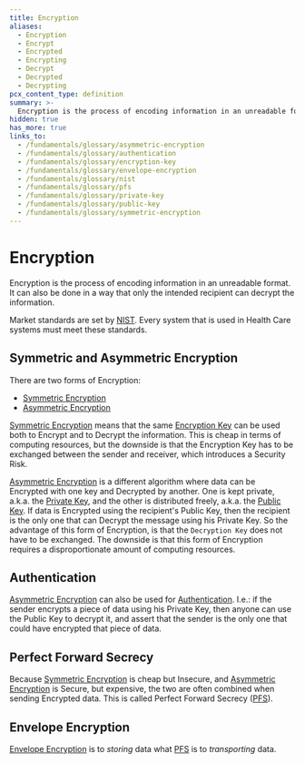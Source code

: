 ```yaml
---
title: Encryption
aliases:
  - Encryption
  - Encrypt
  - Encrypted
  - Encrypting
  - Decrypt
  - Decrypted
  - Decrypting
pcx_content_type: definition
summary: >-
  Encryption is the process of encoding information in an unreadable format. It can also be done in a way that only the intended recipient can decrypt the information.
hidden: true
has_more: true
links_to:
  - /fundamentals/glossary/asymmetric-encryption
  - /fundamentals/glossary/authentication
  - /fundamentals/glossary/encryption-key
  - /fundamentals/glossary/envelope-encryption
  - /fundamentals/glossary/nist
  - /fundamentals/glossary/pfs
  - /fundamentals/glossary/private-key
  - /fundamentals/glossary/public-key
  - /fundamentals/glossary/symmetric-encryption
---
```


# Encryption

Encryption is the process of encoding information in an unreadable format. It can also be done in a way that only the intended recipient can decrypt the information.

Market standards are set by [NIST](/fundamentals/glossary/nist). Every system that is used in Health Care systems must meet these standards.

## Symmetric and Asymmetric Encryption

There are two forms of Encryption:

- [Symmetric Encryption](/fundamentals/glossary/symmetric-encryption)
- [Asymmetric Encryption](/fundamentals/glossary/asymmetric-encryption)

[Symmetric Encryption](/fundamentals/glossary/symmetric-encryption) means that the same [Encryption Key](/fundamentals/glossary/encryption-key) can be used both to Encrypt and to Decrypt the information. This is cheap in terms of computing resources, but the downside is that the Encryption Key has to be exchanged between the sender and receiver, which introduces a Security Risk.

[Asymmetric Encryption](/fundamentals/glossary/asymmetric-encryption) is a different algorithm where data can be Encrypted with one key and Decrypted by another. One is kept private, a.k.a. the [Private Key](/fundamentals/glossary/private-key), and the other is distributed freely, a.k.a. the [Public Key](/fundamentals/glossary/public-key). If data is Encrypted using the recipient's Public Key, then the recipient is the only one that can Decrypt the message using his Private Key. So the advantage of this form of Encryption, is that the `Decryption Key` does not have to be exchanged. The downside is that this form of Encryption requires a disproportionate amount of computing resources.

## Authentication

[Asymmetric Encryption](/fundamentals/glossary/asymmetric-encryption) can also be used for [Authentication](/fundamentals/glossary/authentication). I.e.: if the sender encrypts a piece of data using his Private Key, then anyone can use the Public Key to decrypt it, and assert that the sender is the only one that could have encrypted that piece of data.

## Perfect Forward Secrecy

Because [Symmetric Encryption](/fundamentals/glossary/symmetric-encryption) is cheap but Insecure, and [Asymmetric Encryption](/fundamentals/glossary/asymmetric-encryption) is Secure, but expensive, the two are often combined when sending Encrypted data. This is called Perfect Forward Secrecy ([PFS](/fundamentals/glossary/pfs)).

## Envelope Encryption

[Envelope Encryption](/fundamentals/glossary/envelope-encryption) is to _storing_ data what [PFS](/fundamentals/glossary/pfs) is to _transporting_ data.
